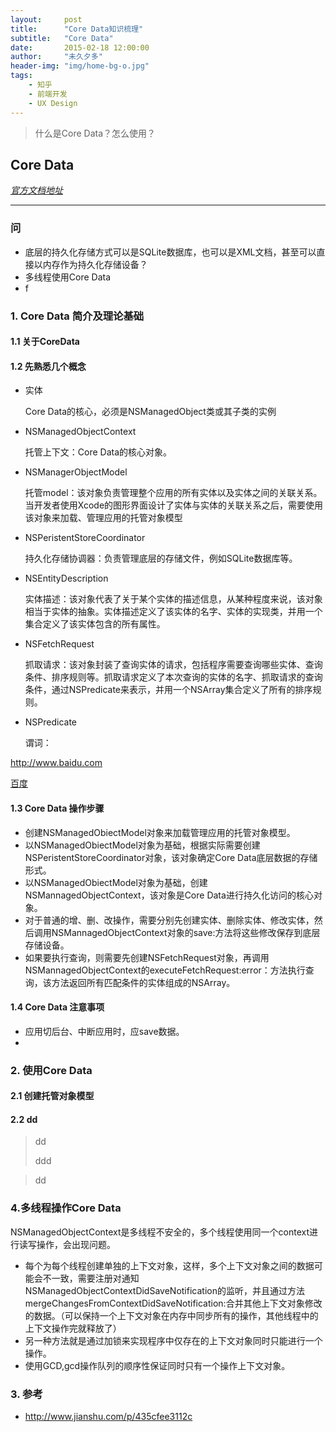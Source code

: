 ```yaml
---
layout:     post
title:      "Core Data知识梳理"
subtitle:   "Core Data"
date:       2015-02-18 12:00:00
author:     "未久夕多"
header-img: "img/home-bg-o.jpg"
tags:
    - 知乎
    - 前端开发
    - UX Design
---
```




> 什么是Core Data？怎么使用？


## Core Data
_[官方文档地址](https://developer.apple.com/library/ios/documentation/Cocoa/Conceptual/CoreData/index.html#//apple_ref/doc/uid/TP40001075)_

---

### 问
* 底层的持久化存储方式可以是SQLite数据库，也可以是XML文档，甚至可以直接以内存作为持久化存储设备？
* 多线程使用Core Data
* f
 

### 1. Core Data 简介及理论基础

#### 1.1 关于CoreData

#### 1.2 先熟悉几个概念
* 实体

	Core Data的核心，必须是NSManagedObject类或其子类的实例
* NSManagedObjectContext

	托管上下文：Core Data的核心对象。
* NSManagerObjectModel

	托管model：该对象负责管理整个应用的所有实体以及实体之间的关联关系。当开发者使用Xcode的图形界面设计了实体与实体的关联关系之后，需要使用该对象来加载、管理应用的托管对象模型
* NSPeristentStoreCoordinator

	持久化存储协调器：负责管理底层的存储文件，例如SQLite数据库等。
* NSEntityDescription

	实体描述：该对象代表了关于某个实体的描述信息，从某种程度来说，该对象相当于实体的抽象。实体描述定义了该实体的名字、实体的实现类，并用一个集合定义了该实体包含的所有属性。
* NSFetchRequest

	抓取请求：该对象封装了查询实体的请求，包括程序需要查询哪些实体、查询条件、排序规则等。抓取请求定义了本次查询的实体的名字、抓取请求的查询条件，通过NSPredicate来表示，并用一个NSArray集合定义了所有的排序规则。
* NSPredicate

	谓词：
	

<http://www.baidu.com>

[百度](http://www.baidu.com)
	
#### 1.3 Core Data 操作步骤
* 创建NSManagedObiectModel对象来加载管理应用的托管对象模型。
* 以NSManagedObiectModel对象为基础，根据实际需要创建NSPeristentStoreCoordinator对象，该对象确定Core Data底层数据的存储形式。
* 以NSManagedObiectModel对象为基础，创建NSMannagedObjectContext，该对象是Core Data进行持久化访问的核心对象。
* 对于普通的增、删、改操作，需要分别先创建实体、删除实体、修改实体，然后调用NSMannagedObjectContext对象的save:方法将这些修改保存到底层存储设备。
* 如果要执行查询，则需要先创建NSFetchRequest对象，再调用NSMannagedObjectContext的executeFetchRequest:error：方法执行查询，该方法返回所有匹配条件的实体组成的NSArray。

#### 1.4 Core Data  注意事项
* 应用切后台、中断应用时，应save数据。
* 


### 2. 使用Core Data

#### 2.1 创建托管对象模型


#### 2.2 dd
> dd
> 
> ddd
 	
    
> dd
> 

### 4.多线程操作Core Data
NSManagedObjectContext是多线程不安全的，多个线程使用同一个context进行读写操作，会出现问题。

* 每个为每个线程创建单独的上下文对象，这样，多个上下文对象之间的数据可能会不一致，需要注册对通知
NSManagedObjectContextDidSaveNotification的监听，并且通过方法mergeChangesFromContextDidSaveNotification:合并其他上下文对象修改的数据。（可以保持一个上下文对象在内存中同步所有的操作，其他线程中的上下文操作完就释放了）
* 另一种方法就是通过加锁来实现程序中仅存在的上下文对象同时只能进行一个操作。
* 使用GCD,gcd操作队列的顺序性保证同时只有一个操作上下文对象。



### 3. 参考
* <http://www.jianshu.com/p/435cfee3112c>


